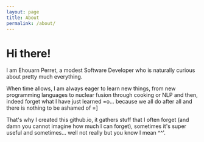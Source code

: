 ```yaml
---
layout: page
title: About
permalink: /about/
---
```


# Hi there!

I am Ehouarn Perret, a modest Software Developer who is naturally curious about pretty much everything.

When time allows, I am always eager to learn new things, from new programming languages to nuclear fusion through cooking or NLP and then, indeed forget what I have just learned =o... because we all do after all and there is nothing to be ashamed of =]

That's why I created this github.io, it gathers stuff that I often forget (and damn you cannot imagine how much I can forget), sometimes it's super useful and sometimes... well not really but you know I mean ^^'.

